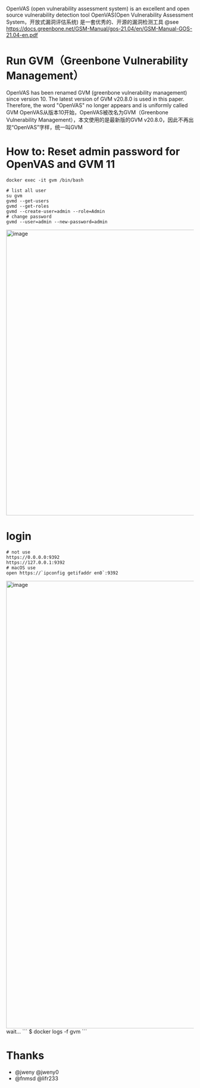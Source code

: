OpenVAS (open vulnerability assessment system) is an excellent and open source vulnerability detection tool
OpenVAS(Open Vulnerability Assessment System，开放式漏洞评估系统) 是一套优秀的、开源的漏洞检测工具
@see https://docs.greenbone.net/GSM-Manual/gos-21.04/en/GSM-Manual-GOS-21.04-en.pdf
# Run GVM（Greenbone Vulnerability Management）
OpenVAS has been renamed GVM (greenbone vulnerability management) since version 10. The latest version of GVM v20.8.0 is used in this paper. Therefore, the word "OpenVAS" no longer appears and is uniformly called GVM
OpenVAS从版本10开始，OpenVAS被改名为GVM（Greenbone Vulnerability Management），本文使用的是最新版的GVM v20.8.0，因此不再出现“OpenVAS”字样，统一叫GVM

# How to: Reset admin password for OpenVAS and GVM 11
<!-- https://dannyda.com/2020/08/26/how-to-reset-admin-password-for-openvas-and-gvm-11/?__cf_chl_captcha_tk__=xDh71zIdy_tf.E397Lakc6hPQO26.Q.gnvtfv1eUomA-1636207846-0-gaNycGzNB6U
-->
```
docker exec -it gvm /bin/bash

# list all user
su gvm
gvmd --get-users
gvmd --get-roles
gvmd --create-user=admin --role=Admin
# change password
gvmd --user=admin --new-password=admin
```
<img width="768" alt="image" src="https://user-images.githubusercontent.com/18223385/140612985-6c643e31-3edf-4a2f-be7c-27b0c862493a.png">

# login
```
# not use
https://0.0.0.0:9392
https://127.0.0.1:9392
# macOS use 
open https://`ipconfig getifaddr en0`:9392
```
<img width="1203" alt="image" src="https://user-images.githubusercontent.com/18223385/140613295-78949ca7-c2d6-40fd-aeb9-9b668224335d.png">
wait...
```
$ docker logs -f gvm
```

# Thanks
- @jweny @jweny0 
- @fnmsd @lifr233
